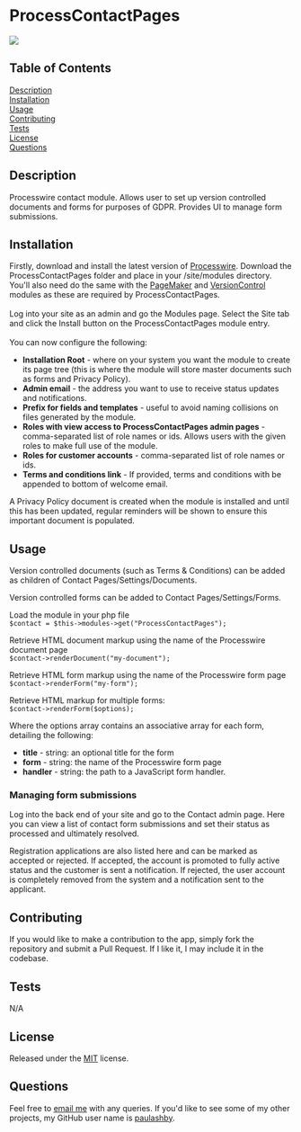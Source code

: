 # ProcessContactPages

[<img src="https://img.shields.io/badge/License-MIT-yellow.svg">](https://opensource.org/licenses/MIT)

## Table of Contents

[Description](#description)<br />[Installation](#installation)<br />[Usage](#usage)<br />[Contributing](#contributing)<br />[Tests](#tests)<br />[License](#license)<br />[Questions](#questions)<br />

## Description

Processwire contact module. Allows user to set up version controlled documents and forms for purposes of GDPR. Provides UI to manage form submissions.

## Installation

Firstly, download and install the latest version of [Processwire](https://processwire.com). Download the ProcessContactPages folder and place in your /site/modules directory. You'll also need do the same with the [PageMaker](https://github.com/paulashby/PageMaker) and [VersionControl](https://processwire.com/modules/version-control/) modules as these are required by ProcessContactPages.<br /><br />Log into your site as an admin and go the Modules page. Select the Site tab and click the Install button on the ProcessContactPages module entry.<br /><br />You can now configure the following:
- **Installation Root** - where on your system you want the module to create its page tree (this is where the module will store master documents such as forms and Privacy Policy).
- **Admin email** - the address you want to use to receive status updates and notifications.
- **Prefix for fields and templates** - useful to avoid naming collisions on files generated by the module.
- **Roles with view access to ProcessContactPages admin pages** - comma-separated list of role names or ids. Allows users with the given roles to make full use of the module.
- **Roles for customer accounts** - comma-separated list of role names or ids.
- **Terms and conditions link** - If provided, terms and conditions with be appended to bottom of welcome email.<br />


A Privacy Policy document is created when the module is installed and until this has been updated, regular reminders will be shown to ensure this important document is populated.

## Usage
Version controlled documents (such as Terms & Conditions) can be added as children of Contact Pages/Settings/Documents.<br />

Version controlled forms can be added to Contact Pages/Settings/Forms.<br />

Load the module in your php file<br />
```$contact = $this->modules->get("ProcessContactPages");```<br />

Retrieve HTML document markup using the name of the Processwire document page<br />
```$contact->renderDocument("my-document");```

Retrieve HTML form markup using the name of the Processwire form page<br />
```$contact->renderForm("my-form");```

Retrieve HTML markup for multiple forms:<br />
```$contact->renderForm($options);```<br />

Where the options array contains an associative array for each form, detailing the following:
- **title** - string: an optional title for the form<br />
- **form** - string: the name of the Processwire form page<br />
- **handler** - string: the path to a JavaScript form handler.

### Managing form submissions
Log into the back end of your site and go to the Contact admin page. Here you can view a list of contact form submissions and set their status as processed and ultimately resolved.

Registration applications are also listed here and can be marked as accepted or rejected. If accepted, the account is promoted to fully active status and the customer is sent a notification. If rejected, the user account is completely removed from the system and a notification sent to the applicant.

## Contributing

If you would like to make a contribution to the app, simply fork the repository and submit a Pull Request. If I like it, I may include it in the codebase.

## Tests

N/A

## License

Released under the [MIT](https://opensource.org/licenses/MIT) license.

## Questions

Feel free to [email me](mailto:paul@primitive.co?subject=ProcessContactPages%20query%20from%20GitHub) with any queries. If you'd like to see some of my other projects, my GitHub user name is [paulashby](https://github.com/paulashby).
